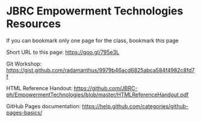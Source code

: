# JBRC Empowerment Technologies Resources

If you can bookmark only one page for the class, bookmark this page

Short URL to this page: https://goo.gl/795e3L

Git Workshop: 
https://gist.github.com/radamanthus/9979b46acd6825abca584f4982c8fd7f

HTML Reference Handout:
https://github.com/JBRC-ph/EmpowermentTechnologies/blob/master/HTMLReferenceHandout.pdf

GitHub Pages documentation:
https://help.github.com/categories/github-pages-basics/
